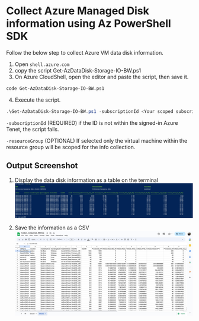 # Collect Azure Managed Disk information using Az PowerShell SDK

Follow the below step to collect Azure VM data disk information.

1. Open `shell.azure.com`
2. copy the script Get-AzDataDisk-Storage-IO-BW.ps1
3. On Azure CloudShell, open the editor and paste the script, then save it.

```bash
code Get-AzDataDisk-Storage-IO-BW.ps1
```

4. Execute the script. 

```powershell
.\Get-AzDataDisk-Storage-IO-BW.ps1 -subscriptionId <Your scoped subscription ID> -resourceGroup <Your scoped resource group name>
```

`-subscriptionId` (REQUIRED) if the ID is not within the signed-in Azure Tenet, the script fails.

`-resourceGroup` (OPTIONAL) If selected only the virtual machine within the resource group will be scoped for the info collection. 

## Output Screenshot

1. Display the data disk information as a table on the terminal
![screenshot_1](/CBS-Azure-Solutions/collect-disk-information-powershell/output_example.jpg)

2. Save the information as a CSV
![screenshot_2](/CBS-Azure-Solutions/collect-disk-information-powershell/CSV_Screenshot.jpg)
